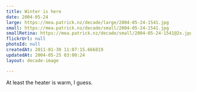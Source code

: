 ```yaml
---
title: Winter is here
date: 2004-05-24
large: https://mea.patrick.nz/decade/large/2004-05-24-1541.jpg
small: https://mea.patrick.nz/decade/small/2004-05-24-1541.jpg
smallRetina: https://mea.patrick.nz/decade/small/2004-05-24-1541@2x.jpg
flickrUrl: null
photoId: null
createdAt: 2011-01-30 11:07:15.666819
updatedAt: 2004-05-25 03:00:24
layout: decade-image

---
```

At least the heater is warm, I guess.
